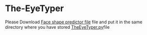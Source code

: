 # The-EyeTyper
Please Download [Face shape predictor file](https://github.com/tzutalin/dlib-android/blob/master/data/shape_predictor_68_face_landmarks.dat) file and put it in the same directory where you have stored [TheEyeTyper.py](https://github.com/abhi-1103/The-EyeTyper/blob/main/TheEyeTyper.py)file
